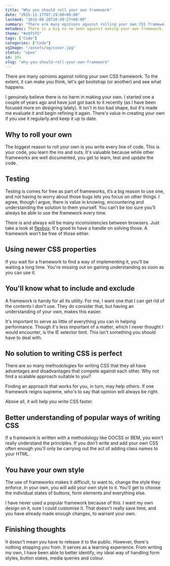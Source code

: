 ```yaml
---
title: "Why you should roll your own framework"
date: "2015-11-17T07:29:00+00:00"
lastmod: "2016-08-28T10:49:27+00:00"
summary: "There are many opinions against rolling your own CSS framework. To the extent, it can make you think, let’s get bootstrap (or another) and see what happens.I genuinely believe there is no harm in making your own. I started one a couple of years ago and have just got back to it recently (as I have been focused more on designing lately). It isn’t in too bad shape, but it’s made me evaluate it and begin refining it again. There’s value in creating your own if you use it regularly and keep it up to date."
metadesc: There is a big no no seen against making your own framework. I believe you should be using your own with CSS."
theme: "#e9f5f5"
tags: ["Code"]
categories: ["Code"]
ogImage: "/assets/og/cover.jpg"
status: "open"
id: 101
slug: "why-you-should-roll-your-own-framework"
---
```


There are many opinions against rolling your own CSS framework. To the extent, it can make you think, let's get bootstrap (or another) and see what happens. 

I genuinely believe there is no harm in making your own. I started one a couple of years ago and have just got back to it recently (as I have been focused more on designing lately). It isn't in too bad shape, but it's made me evaluate it and begin refining it again. There's value in creating your own if you use it regularly and keep it up to date. 

## Why to roll your own
The biggest reason to roll your own is you write every line of code. This is your code, you learn the ins and outs. It's valuable because while other frameworks are well documented, you get to learn, test and update the code.

## Testing
Testing is comes for free as part of frameworks, it’s a big reason to use one, and not having to worry about those bugs lets you focus on other things. I agree, though I argue, there is value in knowing, encountering and understanding the solution to them yourself. You can’t be too sure you’ll always be able to use the framework every time.

There is and always will be many inconsistencies between browsers. Just take a look at [flexbox](https://github.com/philipwalton/flexbugs). It's good to have a handle on solving those. A framework won't be free of those either.

## Using newer CSS properties
If you wait for a framework to find a way of implementing it, you'll be waiting a long time. You're missing out on gaining understanding as soon as you can use it.

## You'll know what to include and exclude
A framework is handy for all its utility. For me, I want one that I can get rid of the contents I don't use. They do consider that, but having an understanding of your own, makes this easier.

It's important to serve as little of everything you can in helping performance. Though it's less important of a matter, which I never thought I would encounter, is the IE selector limit. This isn't something you should have to deal with. 

## No solution to writing CSS is perfect
There are so many methodologies for writing CSS that they all have advantages and disadvantages that compete against each other. Why not find a scalable approach suitable to you?

Finding an approach that works for you, in turn, may help others. If one framework reigns supreme, who's to say that opinion will always be right.

Above all, it will help you write CSS faster. 

## Better understanding of popular ways of writing CSS
If a framework is written with a methodology like OOCSS or BEM, you won't really understand the principles. If you don't write and add your own CSS often enough you'll only be carrying out the act of adding class names to your HTML.

## You have your own style
The use of frameworks makes it difficult, to want to, change the style they enforce. In your own, you will add your own style to it. You'll get to choose the individual states of buttons, form elements and everything else.

I have never used a popular framework because of this. I want my own design on it, sure I could customise it. That doesn't really save time, and you have already made enough changes, to warrant your own. 

## Finishing thoughts
It doesn't mean you have to release it to the public. However, there's nothing stopping you from. It serves as a learning experience. From writing my own, I have been able to better identify, my ideal way of handling form styles, button states, media queries and colour.
